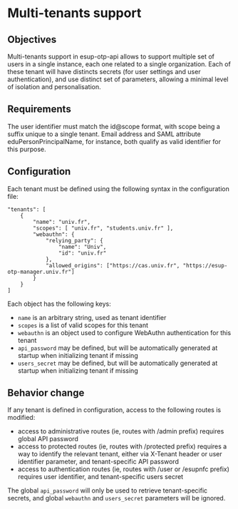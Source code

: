 # Multi-tenants support

## Objectives

Multi-tenants support in esup-otp-api allows to support multiple set of users
in a single instance, each one related to a single organization. Each of these
tenant will have distincts secrets (for user settings and user authentication),
and use distinct set of parameters, allowing a minimal level of isolation and
personalisation.

## Requirements

The user identifier must match the id@scope format, with scope being a suffix
unique to a single tenant. Email address and SAML attribute
eduPersonPrincipalName, for instance, both qualify as valid identifier for this
purpose.

## Configuration

Each tenant must be defined using the following syntax in the configuration file:
```
"tenants": [
    {
        "name": "univ.fr",
        "scopes": [ "univ.fr", "students.univ.fr" ],
        "webauthn": {
            "relying_party": {
                "name": "Univ",
                "id": "univ.fr"
            },
            "allowed_origins": ["https://cas.univ.fr", "https://esup-otp-manager.univ.fr"]
        }
    }
]
```

Each object has the following keys:
- `name` is an arbitrary string, used as tenant identifier
- `scopes` is a list of valid scopes for this tenant
- `webauthn` is an object used to configure WebAuthn authentication for this tenant
- `api_password` may be defined, but will be automatically generated at startup
  when initializing tenant if missing
- `users_secret` may be defined, but will be automatically generated at startup
  when initializing tenant if missing

## Behavior change

If any tenant is defined in configuration, access to the following routes is modified:
- access to administrative routes (ie, routes with /admin prefix) requires
  global API password
- access to protected routes (ie, routes with /protected prefix)
  requires a way to identify the relevant tenant, either via X-Tenant header or
  user identifier parameter, and tenant-specific API password
- access to authentication routes (ie, routes with /user or /esupnfc prefix)
  requires user identifier, and tenant-specific users secret

The global `api_password` will only be used to retrieve tenant-specific
secrets, and global `webauthn` and `users_secret` parameters will be ignored.
